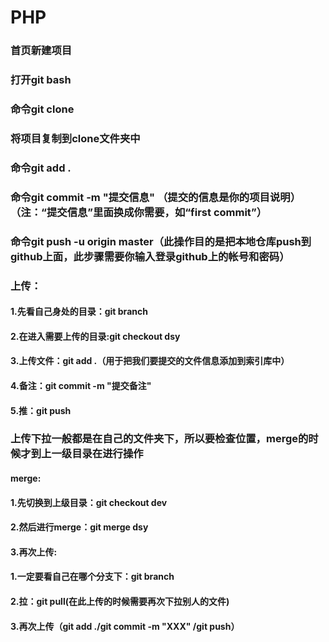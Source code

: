 # PHP
### 首页新建项目
### 打开git bash
### 命令git clone
### 将项目复制到clone文件夹中
### 命令git add .
### 命令git commit  -m  "提交信息" （提交的信息是你的项目说明）（注：“提交信息”里面换成你需要，如“first commit”）
### 命令git push -u origin master（此操作目的是把本地仓库push到github上面，此步骤需要你输入登录github上的帐号和密码）

### 上传：
#### 1.先看自己身处的目录：git branch
#### 2.在进入需要上传的目录:git checkout dsy
#### 3.上传文件：git add .（用于把我们要提交的文件信息添加到索引库中）
#### 4.备注：git commit -m "提交备注"
#### 5.推：git push

### 上传下拉一般都是在自己的文件夹下，所以要检查位置，merge的时候才到上一级目录在进行操作
#### merge:
#### 1.先切换到上级目录：git checkout dev
#### 2.然后进行merge：git merge dsy
#### 3.再次上传:
#### 1.一定要看自己在哪个分支下：git branch
#### 2.拉：git pull(在此上传的时候需要再次下拉别人的文件)
#### 3.再次上传（git add ./git commit -m "XXX" /git push）
